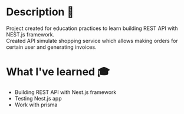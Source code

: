 # Description 📖

Project created for education practices to learn building REST API with NEST.js framework.  
Created API simulate shopping service which allows making orders for certain user and generating invoices.
# What I've learned 🎓
* Building REST API with Nest.js framework
* Testing Nest.js app
* Work with prisma 
